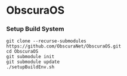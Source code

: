 # ObscuraOS


### Setup Build System

```
git clone --recurse-submodules https://github.com/ObscuraNet/ObscuraOS.git
cd ObscuraOS
git submodule init
git submodule update
./setupBuildEnv.sh
```

